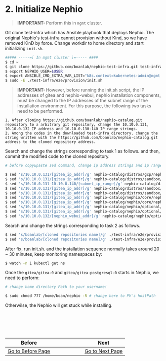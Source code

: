 # 2. Initialize Nephio
> **IMPORTANT:** Perform this in `mgmt` cluster.

Git clone test-infra which has Ansible playbook that deploys Nephio. The original Nephio's test-infra cannot provision without Kind, so we have removed KinD by force. Change workdir to home directory and start initializing `init.sh`.
```bash
##### -----=[ In mgmt cluster ]=----- ####
$ cd ~
$ git clone https://github.com/boanlab/nephio-test-infra.git test-infra
$ export NEPHIO_USER=$USER
$ export ANSIBLE_CMD_EXTRA_VAR_LIST="k8s.context=kubernetes-admin@mgmt kind.enabled=false host_min_vcpu=4 host_min_cpu_ram=8"
$ sudo -E ./test-infra/e2e/provision/init.sh
```

> **IMPORTANT:** However, before running the init.sh script, the IP addresses of gitea and nephio-webui, nephio installation components, must be changed to the IP addresses of the subnet range of the installation environment. For this purpose, the following two tasks need to be performed.
```
1. After cloning https://github.com/boanlab/nephio-catalog.git repository to a arbitrary git repository, change the 10.10.0.131, 10.10.0.132 IP address and 10.10.0.130-140 IP range strings.
2. Among the codes in the downloaded test-infra directory, change the string written with the https://github.com/boanlab/nephio-catalog.git address to the cloned repository address.
```

Search and change the strings corresponding to task 1 as follows. and then, commit the modified code to the cloned repository.
```bash
# before copy&paste sed command, change ip address strings and ip range strings!

$ sed 's/10.10.0.131/[gitea_ip_addr]/g' nephio-catalog/distros/gcp/nephio-mgmt/nephio-controllers/app/deployment-token-controller.yaml
$ sed 's/10.10.0.131/[gitea_ip_addr]/g' nephio-catalog/distros/sandbox/gitea/service-gitea.yaml
$ sed 's/10.10.0.131-10.10.0.140/[subnet_ip_range]/g' nephio-catalog/distros/sandbox/metallb-sandbox-config/ipaddresspool.yaml
$ sed 's/10.10.0.131/[gitea_ip_addr]/g' nephio-catalog/distros/sandbox/repo-porch.yaml
$ sed 's/10.10.0.131/[gitea_ip_addr]/g' nephio-catalog/distros/sandbox/repository/set-values.yaml
$ sed 's/10.10.0.131/[gitea_ip_addr]/g' nephio-catalog/nephio/core/nephio-operator/app/controller/deployment-controller.yaml
$ sed 's/10.10.0.131/[gitea_ip_addr]/g' nephio-catalog/nephio/core/nephio-operator/app/controller/deployment-token-controller.yaml
$ sed 's/10.10.0.131/[gitea_ip_addr]/g' nephio-catalog/nephio/optional/rootsync/rootsync.yaml
$ sed 's/10.10.0.131/[gitea_ip_addr]/g' nephio-catalog/nephio/optional/rootsync/set-values.yaml
$ sed 's/10.10.0.132/[nephio_webui_addr]/g' nephio-catalog/nephio/optional/webui/service.yaml
```

Search and change the strings corresponding to task 2 as follows.
```bash
$ sed 's/boanlab/[cloned repositories name]/g' ./test-infra/e2e/provision/playbooks/roles/bootstrap/defaults/main.yaml
$ sed 's/boanlab/[cloned repositories name]/g' ./test-infra/e2e/provision/playbooks/roles/install/defaults/main.yaml
```

After fix, run init.sh. and the installation sequence normally takes around 20 ~ 30 minutes, keep monitoring namespaces by:
```bash
$ watch -n 1 kubectl get ns
```

Once the `gitea/gitea-0` and `gitea/gitea-postgresql-0` starts in Nephio, we need to perform:
```bash
# change home directory Path to your username!

$ sudo chmod 777 /home/boan/nephio -R # change here to PV's hostPath
```
Otherwilse, the Nephio will get stuck while installing.

<br></br>
---
|Before|  |  |  |  |  |  |Next|
|--|--|--|--|--|--|--|--|
|[ Go to Before Page](1_prerequsites.md) |  |  |  |  |  |  | [ Go to Next Page ](3_add_k8s_clusters_to_nephio.md)|